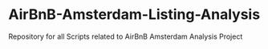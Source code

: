 # AirBnB-Amsterdam-Listing-Analysis
Repository for all Scripts related to AirBnB Amsterdam Analysis Project
